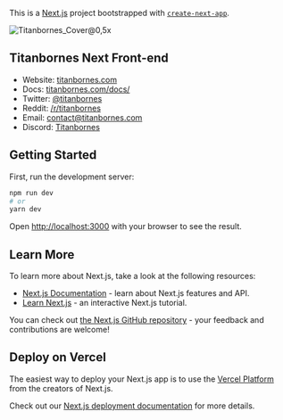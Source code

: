 This is a [Next.js](https://nextjs.org/) project bootstrapped with [`create-next-app`](https://github.com/vercel/next.js/tree/canary/packages/create-next-app).

![Titanbornes_Cover@0,5x](https://user-images.githubusercontent.com/45223699/151791982-78605257-20fb-49af-9d3e-08d324f98b25.png)

## Titanbornes Next Front-end

- Website: [titanbornes.com](https://titanbornes.com/)
- Docs: [titanbornes.com/docs/](https://titanbornes.com/docs/)
- Twitter: [@titanbornes](https://twitter.com/titanbornes)
- Reddit: [/r/titanbornes](https://www.reddit.com/r/titanbornes/)
- Email: [contact@titanbornes.com](mailto:contact@titanbornes.com)
- Discord: [Titanbornes](https://discord.gg/Titanbornes)

## Getting Started

First, run the development server:

```bash
npm run dev
# or
yarn dev
```

Open [http://localhost:3000](http://localhost:3000) with your browser to see the result.

## Learn More

To learn more about Next.js, take a look at the following resources:

- [Next.js Documentation](https://nextjs.org/docs) - learn about Next.js features and API.
- [Learn Next.js](https://nextjs.org/learn) - an interactive Next.js tutorial.

You can check out [the Next.js GitHub repository](https://github.com/vercel/next.js/) - your feedback and contributions are welcome!

## Deploy on Vercel

The easiest way to deploy your Next.js app is to use the [Vercel Platform](https://vercel.com/new?utm_medium=default-template&filter=next.js&utm_source=create-next-app&utm_campaign=create-next-app-readme) from the creators of Next.js.

Check out our [Next.js deployment documentation](https://nextjs.org/docs/deployment) for more details.

